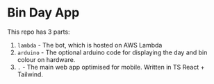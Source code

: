 # Bin Day App

This repo has 3 parts:

1. `lambda` - The bot, which is hosted on AWS Lambda
2. `arduino` - The optional arduino code for displaying the day and bin colour on hardware.
3. `.` - The main web app optimised for mobile. Written in TS React + Tailwind.
